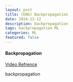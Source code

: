 ```yaml
---
layout: post
title: (ENG) Backpropagation 
date: 2024-12-12
description: backpropagation
tags: backpropagation ML
categories: ML
featured: false
---
```


#### **Backpropagation**

[Video Refrence](https://www.youtube.com/watch?v=tIeHLnjs5U8)

backpropagation
